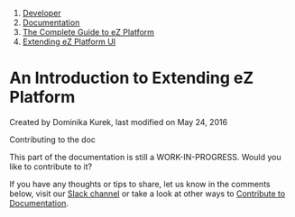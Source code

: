 1.  [Developer](index.html)
2.  [Documentation](Documentation_31429504.html)
3.  [The Complete Guide to eZ Platform](The-Complete-Guide-to-eZ-Platform_31429526.html)
4.  [Extending eZ Platform UI](Extending-eZ-Platform-UI_31429689.html)

# An Introduction to Extending eZ Platform 

Created by Dominika Kurek, last modified on May 24, 2016

Contributing to the doc

This part of the documentation is still a WORK-IN-PROGRESS. Would you like to contribute to it?

If you have any thoughts or tips to share, let us know in the comments below, visit our [Slack channel](http://ez-community-on-slack.herokuapp.com/) or take a look at other ways to [Contribute to Documentation](Contribute-to-Documentation_31429594.html).

 






